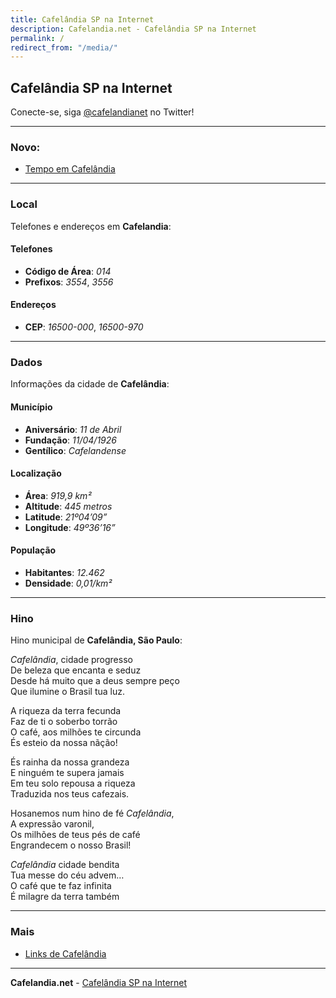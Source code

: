 ```yaml
---
title: Cafelândia SP na Internet
description: Cafelandia.net - Cafelândia SP na Internet
permalink: /
redirect_from: "/media/"
---
```


## Cafelândia SP na Internet

Conecte-se, siga <a rel="noopener" target="_blank" href="https://twitter.com/cafelandianet">@cafelandianet</a> no Twitter!

---

### Novo:

- [Tempo em Cafelândia](https://www.cafelandia.net/tempo/)

---

### Local
Telefones e endereços em __Cafelandia__:

#### Telefones
- __Código de Área__: _014_
- __Prefixos__: _3554_, _3556_

#### Endereços
- __CEP__: _16500-000_, _16500-970_

---

### Dados
Informações da cidade de __Cafelândia__:

#### Município
- __Aniversário__: _11 de Abril_
- __Fundação__: _11/04/1926_
- __Gentílico__: _Cafelandense_

#### Localização
- __Área__: _919,9 km²_
- __Altitude__: _445 metros_
- __Latitude__: _21º04’09”_
- __Longitude__: _49º36’16”_

#### População
- __Habitantes__: _12.462_
- __Densidade__: _0,01/km²_

---

### Hino
Hino municipal de __Cafelândia, São Paulo__:

_Cafelândia_, cidade progresso  
De beleza que encanta e seduz  
Desde há muito que a deus sempre peço  
Que ilumine o Brasil tua luz.

A riqueza da terra fecunda  
Faz de ti o soberbo torrão  
O café, aos milhões te circunda  
És esteio da nossa nãção!

És rainha da nossa grandeza  
E ninguém te supera jamais  
Em teu solo repousa a riqueza  
Traduzida nos teus cafezais.

Hosanemos num hino de fé _Cafelândia_,  
A expressão varonil,  
Os milhões de teus pés de café  
Engrandecem o nosso Brasil!

_Cafelândia_ cidade bendita  
Tua messe do céu advem…  
O café que te faz infinita  
É milagre da terra também

---

### Mais

- [Links de Cafelândia](https://www.cafelandia.net/links/)

---

__Cafelandia.net__ - [Cafelândia SP na Internet](https://www.cafelandia.net/)
